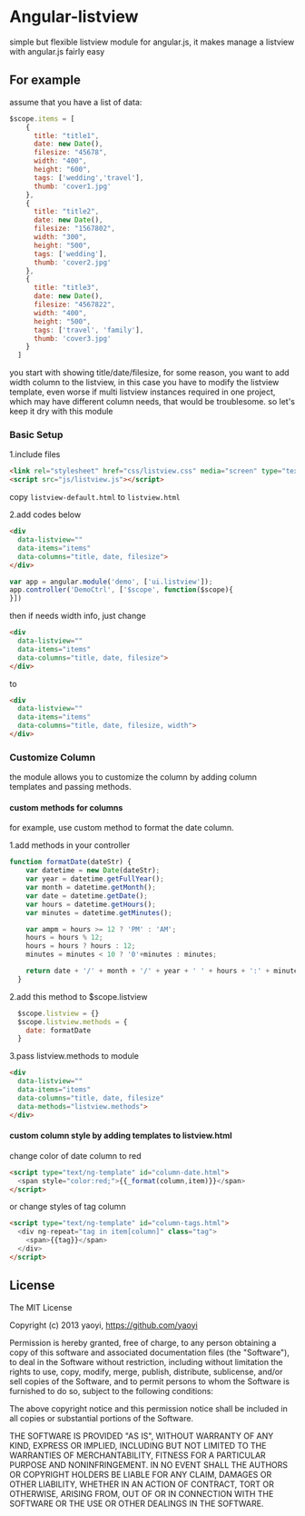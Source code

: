 Angular-listview
================

simple but flexible listview module for angular.js, it makes manage a listview with angular.js fairly easy

## For example

assume that you have a list of data:

```javascript
$scope.items = [
    {
      title: "title1",
      date: new Date(),
      filesize: "45678",
      width: "400",
      height: "600",
      tags: ['wedding','travel'],
      thumb: 'cover1.jpg'
    },
    {
      title: "title2",
      date: new Date(),
      filesize: "1567802",
      width: "300",
      height: "500",
      tags: ['wedding'],
      thumb: 'cover2.jpg'
    },
    {
      title: "title3",
      date: new Date(),
      filesize: "4567822",
      width: "400",
      height: "500",
      tags: ['travel', 'family'],
      thumb: 'cover3.jpg'
    }
  ]
```

you start with showing title/date/filesize, for some reason, you want to add width column to the listview,
in this case you have to modify the listview template, even worse if multi listview instances required in one project, which may have different column needs, that would be troublesome. so let's keep it dry with this module

### Basic Setup

1.include files

```html
<link rel="stylesheet" href="css/listview.css" media="screen" type="text/css">
<script src="js/listview.js"></script>
```

copy `listview-default.html` to `listview.html`

2.add codes below

```html
<div 
  data-listview=""
  data-items="items"
  data-columns="title, date, filesize">
</div>
```

```javascript
var app = angular.module('demo', ['ui.listview']);
app.controller('DemoCtrl', ['$scope', function($scope){
}])
```

then if needs width info, just change 

```html
<div 
  data-listview=""
  data-items="items"
  data-columns="title, date, filesize">
</div>
```
to 

```html
<div 
  data-listview=""
  data-items="items"
  data-columns="title, date, filesize, width">
</div>
```

### Customize Column

the module allows you to customize the column by adding column templates and passing methods.

#### custom methods for columns

for example, use custom method to format the date column.

1.add methods in your controller

```javascript 
function formatDate(dateStr) {
    var datetime = new Date(dateStr);
    var year = datetime.getFullYear();
    var month = datetime.getMonth();
    var date = datetime.getDate();
    var hours = datetime.getHours();
    var minutes = datetime.getMinutes();

    var ampm = hours >= 12 ? 'PM' : 'AM';
    hours = hours % 12;
    hours = hours ? hours : 12;
    minutes = minutes < 10 ? '0'+minutes : minutes;

    return date + '/' + month + '/' + year + ' ' + hours + ':' + minutes + ampm;
  }
```

2.add this method to $scope.listview

```javascript
  $scope.listview = {}
  $scope.listview.methods = {
    date: formatDate
  }
```

3.pass listview.methods to module

```html
<div 
  data-listview=""
  data-items="items"
  data-columns="title, date, filesize"
  data-methods="listview.methods">
</div>
```

#### custom column style by adding templates to listview.html

change color of date column to red

```html
<script type="text/ng-template" id="column-date.html">
  <span style="color:red;">{{_format(column,item)}}</span>
</script>
```

or change styles of tag column

```html
<script type="text/ng-template" id="column-tags.html">
  <div ng-repeat="tag in item[column]" class="tag">
    <span>{{tag}}</span>
  </div>
</script>
```


## License

The MIT License

Copyright (c) 2013 yaoyi, https://github.com/yaoyi

Permission is hereby granted, free of charge, to any person obtaining a copy
of this software and associated documentation files (the "Software"), to deal
in the Software without restriction, including without limitation the rights
to use, copy, modify, merge, publish, distribute, sublicense, and/or sell
copies of the Software, and to permit persons to whom the Software is
furnished to do so, subject to the following conditions:

The above copyright notice and this permission notice shall be included in
all copies or substantial portions of the Software.

THE SOFTWARE IS PROVIDED "AS IS", WITHOUT WARRANTY OF ANY KIND, EXPRESS OR
IMPLIED, INCLUDING BUT NOT LIMITED TO THE WARRANTIES OF MERCHANTABILITY,
FITNESS FOR A PARTICULAR PURPOSE AND NONINFRINGEMENT. IN NO EVENT SHALL THE
AUTHORS OR COPYRIGHT HOLDERS BE LIABLE FOR ANY CLAIM, DAMAGES OR OTHER
LIABILITY, WHETHER IN AN ACTION OF CONTRACT, TORT OR OTHERWISE, ARISING FROM,
OUT OF OR IN CONNECTION WITH THE SOFTWARE OR THE USE OR OTHER DEALINGS IN
THE SOFTWARE.
  


